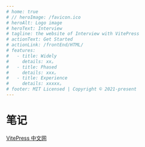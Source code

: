 ```yaml
---
# home: true
# // heroImage: /favicon.ico
# heroAlt: Logo image
# heroText: Interview
# tagline: the website of Interview with VitePress
# actionText: Get Started
# actionLink: /frontEnd/HTML/
# features:
#   - title: Widely
#     details: xx。
#   - title: Phased
#     details: xxx。
#   - title: Experience
#     details: xxxxx。
# footer: MIT Licensed | Copyright © 2021-present
---
```


# 笔记

[VitePress 中文网](https://vitejs.cn/vitepress/guide/configuration.html)
